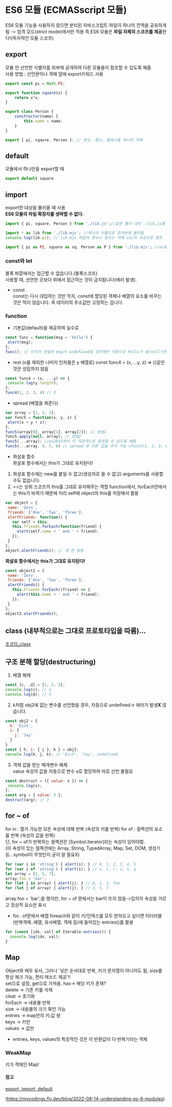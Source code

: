 # ES6 모듈 (ECMASscript 모듈)

ES6 모듈 기능을 사용하지 않으면 분리된 자바스크립트 파일이 하나의 전역을 공유하게 됨 -> 엄격 모드(strict mode)에서만 적용 즉,ES6 모듈은 **파일 자체의 스코프를 제공**한다!(독자적인 모듈 스코프)  

## export  
모듈 안 선언한 식별자를 외부에 공개하여 다른 모듈들이 참조할 수 있도록 해줌  
사용 방법 : 선언문이나 객체 앞에 export키워드 사용  
```Javascript
export const pi = Math.PI;

export function square(x) {
	return x*x;
}

export class Person {
	constroctor(name) {
    	this.name = name;
    }
}

export { pi, sqaure, Person }; // 변수, 함수, 클래스를 하나의 객체
```

## default  
모듈에서 하나만을 export할 때
```Javascript
export default square
```

## import
export한 대상을 불러올 때 사용  
**ES6 모듈의 파일 확장자를 생략할 수 없다.**
```Javascript
import { pi, square, Person } from './lib.js';//같은 폴더 내의 ./lib.js를 불러옴  

import * as lib from './lib.mjs'; //하나의 이름으로 한꺼번에 불러옴  
console.log(lib.pi); // lib.mjs 파일의 변수나 함수는 객체 cal의 속성으로 참조

import { pi as PI, square as sq, Person as P } from './lib.mjs'; //as로 별명 지정
```
### const와 let
블록 바깥에서는 접근할 수 없습니다.(블록스코프)  
사용할 때, 선언한 곳보다 위에서 접근하는 것이 금지됩니다(에러 발생).
- const  
const는 다시 대입하는 것만 막지, const에 할당된 객체나 배열의 요소를 바꾸는 것은 막지 않습니다. 즉 데이터의 주소값만 고정하는 겁니다.

### function 
- 기본값(default)을 제공하여 실수로 
 ```Javascript
const func = function(msg = 'hello') {
  alert(msg);
};
func(); // 인자가 전달된 msg가 undefined일 경우에만 자동으로 hello가 됨(null이면 그대로 처리)
```

- rest (x를 제외한 나머지 인자들은 y 배열로)
const func4 = (x, ...y, z) => {}같은 것은 성립하지 않음
 ```Javascript
const func4 = (x, ...y) => {
  console.log(y.length);
};
func4(1, 2, 3, 4) // 3
```

- spread (배열을 펴준다)  
 ```Javascript
var array = [1, 2, 3];
var func5 = function(x, y, z) {
  alert(x + y + z);
};
func5(array[0], array[1], array[2]); // 방법1
func5.apply(null, array); // 방법2
func5(...array); //es2015에서 더 직관적으로 표현할 수 있도록 해줌
func5(...array, 4, 5, 6) // spread 후 다른 값을 추가 가능 =func5(1, 2, 3, 4, 5, 6)
```
- 화살표 함수  
화살표 함수에서는 this가 그대로 유지된다! 
1. 화살표 함수에는 new를 붙일 수 없고(생성자로 쓸 수 없고) arguments를 사용할 수도 없습니다.
2. =>는 상위 스코프의 this를 그대로 유지해주는 역할
function에서, forEach안에서는 this가 바뀌기 때문에 미리 self에 object의 this를 저장해서 활용  
 ```Javascript
var object = {
  name: 'Zero',
  friends: ['One', 'Two', 'Three'],
  alertFriends: function() {
    var self = this;
    this.friends.forEach(function(friend) {
      alert(self.name + ' and ' + friend);
    });
  }
};
object.alertFriends(); // 세 번 알림
```
**화살표 함수에서는 this가 그대로 유지된다!**
 ```Javascript
const object2 = {
  name: 'Zero',
  friends: ['One', 'Two', 'Three'],
  alertFriends() {     
    this.friends.forEach((friend) => {
      alert(this.name + ' and ' + friend);
    });
  }
};
object2.alertFriends();
```

## class (내부적으로는 그대로 프로토타입을 따름)... 
[조코딩_class](https://www.zerocho.com/category/ECMAScript/post/5759cd68b15f881700c32592)  

## 구조 분해 할당(destructuring)  
1. 배열 해체
```Javascript
const [c, ,d] = [1, 2, 3];
console.log(c); // 1
console.log(d); // 3
```
2. k처럼 obj2에 없는 변수를 선언했을 경우, 자동으로 undefined-> 에러가 발생**X** 않습니다.
```Javascript
const obj2 = {
  h: 'Eich',
  i: {
    j: 'Jay'
  }
}
const { h, i: { j }, k } = obj2;
console.log(h, j, k); // 'Eich', 'Jay', undefined
```
3. 객체 값을 받는 매개변수 해체  
value 속성의 값을 자동으로 변수 x로 할당하여 따로 선언 불필요  
```Javascript
const destruct = ({ value: x }) => {
 console.log(x);
};
const arg = { value: 3 };
destruct(arg); // 3
```

## for ~ of  
for in : 열거 가능한 모든 속성에 대해 반복  (속성의 키를 반복)
for of : 컬렉션의 요소를 반복 (속성의 값을 반복)  
단, for ~ of가 반복하는 컬렉션은 [Symbol.iterator]라는 속성이 있어야함.  
(이 속성이 있는 컬렉션에는 Array, String, TypedArray, Map, Set, DOM, 생성기 등.. symbol이 무엇인지 굳이 알 필요X)  
```Javascript
for (var i in 'string') { alert(i); } // 0, 1, 2, 3, 4, 5
for (var i of 'string') { alert(i); } // s, t, r, i, n, g
let array = [3, 5, 7];
array.foo = 'bar';
for (let j in array) { alert(j); } // 0, 1, 2, foo
for (let j of array) { alert(j); } // 3, 5, 7
```
array.foo = 'bar';을 했지만, for ~ of 문에서는 bar이 뜨지 않음->임의의 속성을 거르고 정상적 요소만 표시  
- for.. of문에서 배열.foreach와 같이 키/인덱스를 모두 받아오고 싶다면 이터러블(반복객체..배열, 유사배열, 객체 등)에 들어있는 entries()를 활용  
```Javascript
for (const [idx, val] of Iterable.entries()) {
  console.log(idx, val);
}
```

## Map  
Object와 매우 유사, 그러나 '넣은 순서대로 반복, 키가 문자열이 아니어도 됨, size를 항상 체크 가능, 편리 메소드 제공'!!   
set으로 설정, get으로 가져옴.
has-> 해당 키가 존재?  
delete -> 기존 키를 삭제   
cleat -> 초기화  
forEach -> 내용물 반복   
size -> 내용물의 크기 확인 가능  
entries -> map안의 키:값 쌍  
keys -> 키만    
values -> 값만   
* entries, keys, values의 특징적인 것은 이 반환값이 다 반복기라는 객체

### WeakMap  
키가 객체인 Map!  

#### 참고  
[export, import, default](https://velog.io/@klloo/JavaScript-ES6-%EC%9E%90%EB%B0%94%EC%8A%A4%ED%81%AC%EB%A6%BD%ED%8A%B8-%EB%AA%A8%EB%93%88)

(https://mycodings.fly.dev/blog/2022-08-14-understanding-es-6-modules)